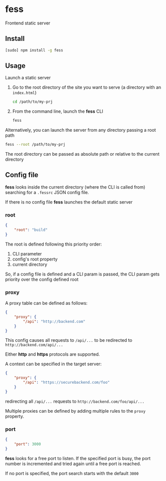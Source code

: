 fess
====

Frontend static server

Install
-------

```sh
[sudo] npm install -g fess
```

Usage
-----

Launch a static server

1.  Go to the root directory of the site you want to serve (a directory with
    an `index.html`)

    ```sh
    cd /path/to/my-prj
    ```

2.  From the command line, launch the **fess** CLI

    ```sh
    fess
    ```

Alternatively, you can launch the server from any directory passing a root
path

```sh
fess --root /path/to/my-prj
```

The root directory can be passed as absolute path or relative to the current
directory

Config file
-----------

**fess** looks inside the current directory (where the CLI is called from)
searching for a `.fessrc` JSON config file.

If there is no config file **fess** launches the default static server

### root

```json
{
    "root": "build"
}
```

The root is defined following this priority order:

1.  CLI parameter
2.  config's root property
3.  current directory

So, if a config file is defined and a CLI param is passed, the CLI param gets
priority over the config defined root

### proxy

A proxy table can be defined as follows:

```json
{
    "proxy": {
        "/api": "http://backend.com"
    }
}
```

This config causes all requests to `/api/...` to be redirected to
`http://backend.com/api/...`

Either **http** and **https** protocols are supported.

A context can be specified in the target server:

```json
{
    "proxy": {
        "/api": "https://securebackend.com/foo"
    }
}
```

redirecting all `/api/...` requests to `http://backend.com/foo/api/...`

Multiple proxies can be defined by adding multiple rules to the `proxy`
property.

### port

```json
{
    "port": 3000
}
```

**fess** looks for a free port to listen. If the specified port is busy, the
port number is incremented and tried again until a free port is reached.

If no port is specified, the port search starts with the default `3000`
